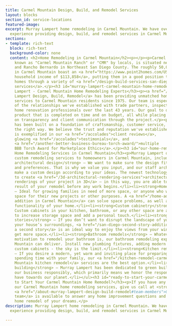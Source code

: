 ```yaml
---
title: Carmel Mountain Design, Build, and Remodel Services
layout: blocks
section_id: service-locations
featured-image:
excerpt: Murray Lampert home remodeling in Carmel Mountain. We have over 40 years
  experience providing design, build, and remodel services in Carmel Mountain.
sections:
- template: rich-text
  block: rich-text
  background-color: none
  content: <h2>Home Remodeling in Carmel Mountain</h2><p></p><p>Carmel Mountain, also
    known as "Carmel Mountain Ranch" or "CMR" by locals, is situated near Rancho Peñasquitos
    and Rancho Bernardo in Northeast San Diego County. The roughly 50,000 residents
    in Carmel Mountain boast an <a href="https://www.point2homes.com/US/Neighborhood/CA/San-Diego/Carmel-Mountain-Demographics.html">average
    household income of $113,858</a>, putting them in a good position to enhance their
    homes through a variety of <a href="/design-build-services-san-diego">design-build
    services</a>.</p><h3 id="murray-lampert-carmel-mountain-home-remodeling-experts">Murray
    Lampert - Carmel Mountain Home Remodeling Experts</h3><p><a href="/">Murray
    Lampert Design, Build, Remodel</a> has been providing unmatched home remodeling
    services to Carmel Mountain residents since 1975. Our team is especially proud
    of the relationships we've established with trade partners, inspectors, and other
    home renovation professionals over the last 43 years. Our goal to deliver a final
    product that is completed on time and on budget, all while placing a strong emphasis
    on transparency and client communication through the project.</p><p>Our business
    has been built on a foundation of craftsmanship, customer service, and doing business
    the right way. We believe the trust and reputation we've established as result
    is exemplified in our <a href="/accolades">client reviews</a>,
    glowing <a href="/accolades">testimonials</a>, and
    <a href="/another-better-business-bureau-torch-award/">multiple
    BBB Torch Award for Marketplace Ethics</a>.</p><h3 id="our-home-remodeling-services-in-carmel-mountain">Our
    Home Remodeling Services in Carmel Mountain</h3><p>Murray Lampert offer fully
    custom remodeling services to homeowners in Carmel Mountain, including:</p><ul><li><strong>3D
    architectural design</strong> – We want to make sure the design fits your style
    and preferences. That is why we value you input, and our staff architect will
    make a custom design according to your ideas. The newest technology enables us
    to create <a href="/3d-architectural-rendering-services">architectural
    renderings of your project in 3D</a> – in this way, you are able to see the end
    result of your remodel before any work begins.</li><li><strong>Home additions</strong>
    – Ideal for growing families in need of more space, or anyone who wish additional
    space for their new projects or other purposes. A <a href="/home-additions-carmel-mountain">home
    addition in Carmel Mountain</a> can solve space problems, as well as enhance the
    functionality of your home.</li><li><strong>Custom cabinetry</strong> –
    Custom cabinets in your kitchen, bathroom, or any other space are a great way
    to increase storage space and add a personal touch.</li><li><strong>Second
    stories</strong> – If you don’t want to disrupt the landscape of your yard and
    your house’s surroundings, <a href="/san-diego-second-story-addition">adding
    a second story</a> is an ideal way to enjoy the views from your window, and also
    get more space.</li><li><strong>Bathroom remodels</strong> – Whatever your
    motivation to remodel your bathroom is, our bathroom remodeling experts in Carmel
    Mountain can deliver. Install new plumbing fixtures, adding modern tiles, or mounting
    custom cabinets - the sky is the limit.</li><li><strong>Kitchen remodels</strong>
    – If you desire a modern, yet warm and inviting place for preparing meals and
    spending time with your family, our <a href="/kitchen-remodel-carmel-mountain">Carmel
    Mountain kitchen remodel</a> services are the best option.</li><li><strong>Green
    building</strong> – Murray Lampert has been dedicated to green building. We do
    our business responsibly, which primarily means we honor the responsibility we
    have towards our planet.</li></ul><h3 id="ready-to-start-your-carmel-mountain-home-remodel-">Ready
    to Start Your Carmel Mountain Home Remodel?</h3><p>If you have any questions about
    our Carmel Mountain home remodeling services, give us call at <strong>(619) 285-9222</strong>.
    <a href="/about-murray-lampert-design-build-remodel#team-members">Our
    team</a> is available to answer any home improvement questions and deliver the
    home remodel of your dreams.</p>
description: Murray Lampert home remodeling in Carmel Mountain. We have over 40 years
  experience providing design, build, and remodel services in Carmel Mountain.

---
```

